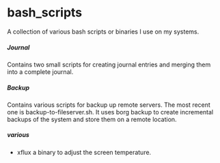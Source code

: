 # bash_scripts
A collection of various bash scripts or binaries I use on my systems.

##### Journal
Contains two small scripts for creating journal entries and merging them into a complete journal.

##### Backup
Contains various scripts for backup up remote servers. The most recent one is
backup-to-fileserver.sh. It uses borg backup to create incremental backups of
the system and store them on a remote location.

##### various

* xflux a binary to adjust the screen temperature.

